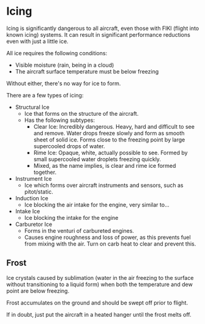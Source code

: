# Icing

Icing is significantly dangerous to all aircraft, even those with FIKI (flight into known icing) systems. It can result in significant performance reductions even with just a little ice.

All ice requires the following conditions:

- Visible moisture (rain, being in a cloud)
- The aircraft surface temperature must be below freezing

Without either, there's no way for ice to form.

There are a few types of icing:

- Structural Ice
  - Ice that forms on the structure of the aircraft.
  - Has the following subtypes:
    - Clear Ice: Incredibly dangerous. Heavy, hard and difficult to see and remove. Water drops freeze slowly and form as smooth sheet of solid ice. Forms close to the freezing point by large supercooled drops of water.
    - Rime Ice: Opaque, white, actually possible to see. Formed by small supercooled water droplets freezing quickly.
    - Mixed, as the name implies, is clear and rime ice formed together.
- Instrument Ice
  - Ice which forms over aircraft instruments and sensors, such as pitot/static.
- Induction Ice
  - Ice blocking the air intake for the engine, very similar to...
- Intake Ice
  - Ice blocking the intake for the engine
- Carburetor Ice
  - Forms in the venturi of carbureted engines.
  - Causes engine roughness and loss of power, as this prevents fuel from mixing with the air. Turn on carb heat to clear and prevent this.

## Frost

Ice crystals caused by sublimation (water in the air freezing to the surface without transitioning to a liquid form) when both the temperature and dew point are below freezing.

Frost accumulates on the ground and should be swept off prior to flight.

If in doubt, just put the aircraft in a heated hanger until the frost melts off.
